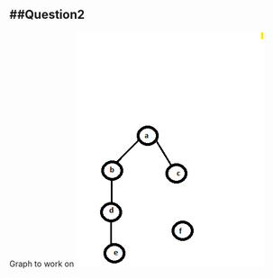 ##Question2
---
Graph to work on
![image](https://github.com/WahomeKezia/Advanced_Algorithms/blob/main/Graphs/Q2-Graph.jpg)

